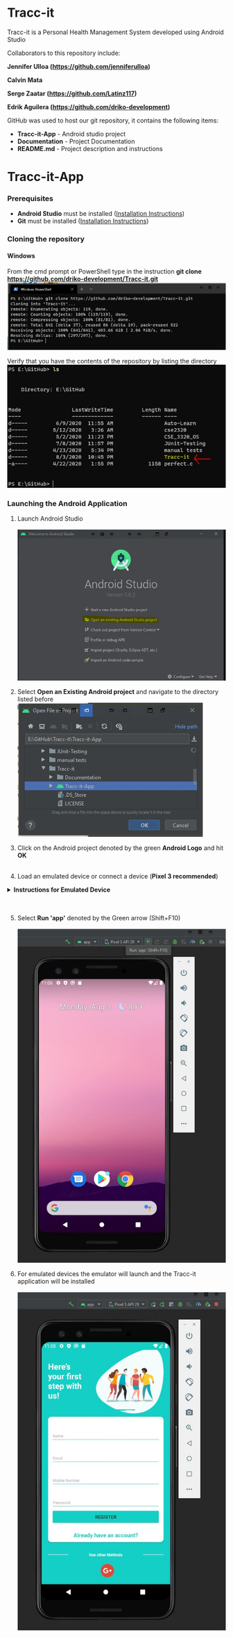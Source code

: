 # Tracc-it
Tracc-it is a Personal Health Management System developed using Android Studio

Collaborators to this repository include:

**Jennifer Ulloa (https://github.com/jenniferulloa)**

**Calvin Mata**

**Serge Zaatar (https://github.com/Latinz117)** 

**Edrik Aguilera (https://github.com/driko-development)**

GitHub was used to host our git repository, it contains the following items:

* **Tracc-it-App** - Android studio project
* **Documentation** - Project Documentation
* **README.md** - Project description and instructions

# Tracc-it-App
### Prerequisites
* **Android Studio** must be installed ([Installation Instructions](https://developer.android.com/studio))
* **Git** must be installed ([Installation Instructions](https://git-scm.com/book/en/v2/Getting-Started-Installing-Git))

### Cloning the repository
#### Windows
From the cmd prompt or PowerShell type in the instruction 
**git clone https://github.com/driko-development/Tracc-it.git**
![](Documentation/Readme_Images/clone_repo.JPG) <br />

Verify that you have the contents of the repository by listing the directory
![](Documentation/Readme_Images/list_repo.JPG)

### Launching the Android Application
1. Launch Android Studio <br /> <br />
![](Documentation/Readme_Images/open_android_studio.JPG)

2. Select **Open an Existing Android project** and navigate to the directory listed before 
![](Documentation/Readme_Images/find_android_project.JPG)

3. Click on the Android project denoted by the green **Android Logo** and hit **OK** <br /> <br />

4. Load an emulated device or connect a device (**Pixel 3 recommended**) <br />
  <details><summary><b>Instructions for Emulated Device</b></summary>
  
  1. From the Android Studio application, up at the top select **No Devices**
  ![](Documentation/Readme_Images/no_devices.JPG)
  
  2. Select **Open AVD Manager**
  ![](Documentation/Readme_Images/device_manager.JPG)
 
  3. From Device Manager select **Create Virtual Device**  <br /> <br />
  
  4. Select a device (**Pixel 3** for testing purposes) and click **Next**
  ![](Documentation/Readme_Images/select_device.JPG)
  
  5. Choose Android version (**Nougat 7.0 minimum**) and click **Next**
  ![](Documentation/Readme_Images/android_version.JPG)
  
  6. Keep default settings and press **Finish**
  ![](Documentation/Readme_Images/default_settings.JPG)
  
  7. If the virtual device was created it will be displayed in the Device Manager
  ![](Documentation/Readme_Images/device_created.JPG)
    
</details> <br /> <br />

5. Select **Run 'app'** denoted by the Green arrow (Shift+F10) <br /> <br />
![](Documentation/Readme_Images/run_app.JPG)

6. For emulated devices the emulator will launch and the Tracc-it application will be installed <br /> <br />
![](Documentation/Readme_Images/launched_app.JPG)
